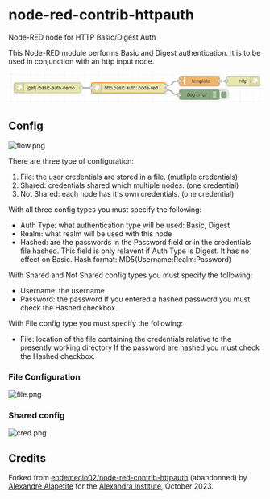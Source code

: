 # node-red-contrib-httpauth

Node-RED node for HTTP Basic/Digest Auth

This Node-RED module performs Basic and Digest authentication.
It is to be used in conjunction with an http input node.

![flow.png](images/flow.png)

## Config

![flow.png](images/config.png)

There are three type of configuration:

 1. File: the user credentials are stored in a file. (mutliple credentials)
 2. Shared: credentials shared which multiple nodes. (one credential)
 3. Not Shared: each node has it's own credentials. (one credential)

With all three config types you must specify the following:

 - Auth Type: what authentication type will be used: Basic, Digest
 - Realm: what realm will be used with this node
 - Hashed: are the passwords in the Password field or in the credentials file hashed.
   This field is only relavent if Auth Type is Digest. It has no effect on Basic.
   Hash format: MD5(Username:Realm:Password)

With Shared and Not Shared config types you must specify the following:

 - Username: the username
 - Password: the password
   If you entered a hashed password you must check the Hashed checkbox.

With File config type you must specify the following:

 - File: location of the file containing the credentials relative to the presently working directory
   If the password are hashed you must check the Hashed checkbox.

### File Configuration

![file.png](images/file.png)

### Shared config

![cred.png](images/cred.png)

## Credits

Forked from [endemecio02/node-red-contrib-httpauth](https://github.com/endemecio02/node-red-contrib-httpauth) (abandonned)
by [Alexandre Alapetite](https://github.com/Alkarex) for the [Alexandra Institute](https://alexandra.dk/), October 2023.
